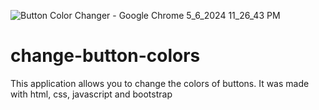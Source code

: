 ![Button Color Changer - Google Chrome 5_6_2024 11_26_43 PM](https://github.com/koladeabdulrahman/change-button-colors/assets/97119466/f2c13a72-cb8c-449d-880f-ef309b99b88c)

# change-button-colors
This application allows you to change the colors of buttons. It was made with html, css, javascript and bootstrap
